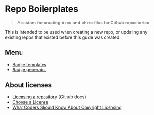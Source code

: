 # Repo Boilerplates
> Assistant for creating docs and chore files for Github repositories

This is intended to be used when creating a new repo, or updating any existing repos that existed before this guide was created.

## Menu

- [Badge templates](https://michaelcurrin.github.io/repo-boilerplates/badges.html)
- [Badge generator](https://michaelcurrin.github.io/repo-boilerplates/badge_generator.html)

## About licenses

- [Licensing a repository](https://help.github.com/en/github/creating-cloning-and-archiving-repositories/licensing-a-repository) (Github docs)
- [Choose a License](https://choosealicense.com/)
- [What Coders Should Know About Copyright Licensing](https://www.fastcompany.com/3014553/what-coders-should-know-about-copyright-licensing)
